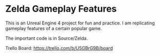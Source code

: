 # Zelda Gameplay Features
This is an Unreal Engine 4 project for fun and practice. I am replicating gameplay features of a certain popular game.

The important code is in Source/Zelda.

Trello Board: https://trello.com/b/U5GBrG9B/board

